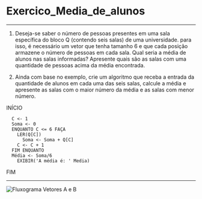 # Exercico_Media_de_alunos
_________________________________________________________________________________________________

1) Deseja-se saber o número de pessoas presentes em uma sala específica do bloco Q (contendo seis salas) de uma universidade. para isso, é necessário um vetor que tenha tamanho 6 e que cada posição armazene o número de pessoas em cada sala. Qual seria a média de alunos nas salas informadas? Apresente quais são as salas com uma quantidade de pessoas acima da média encontrada. 

2) Ainda com base no exemplo, crie um algoritmo que receba a entrada da quantidade de alunos em cada uma das seis salas, calcule a média e apresente as salas com o maior número da média e as salas com menor número.


INÍCIO

      C <- 1
      Soma <- 0
      ENQUANTO C <= 6 FAÇA
        LER(Q[C])
          Soma <- Soma + Q[C]
        C <- C + 1
      FIM ENQUANTO
      Média <- Soma/6
        EXIBIR('A média é: ' Media)
  FIM

___________________________________________________________________________________________________

![Fluxograma Vetores A e B](https://user-images.githubusercontent.com/103973489/173206403-d2177ecf-dff3-4109-b93f-0cc13a801564.png)
